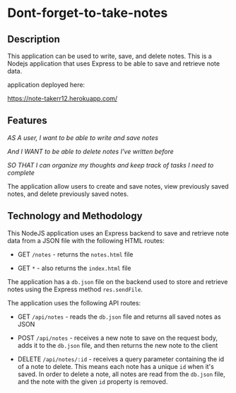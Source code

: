 # Dont-forget-to-take-notes

## Description

This application can be used to write, save, and delete notes. This is a Nodejs application that uses Express to be able to save and retrieve note data. 

application deployed here:

https://note-takerr12.herokuapp.com/

## Features

*AS A user, I want to be able to write and save notes*

*And I WANT to be able to delete notes I've written before*

*SO THAT I can organize my thoughts and keep track of tasks I need to complete*

The application allow users to create and save notes, view previously saved notes, and delete previously saved notes.

## Technology and Methodology

This NodeJS application uses an Express backend to save and retrieve note data from a JSON file with the following HTML routes:

* GET `/notes` - returns the `notes.html` file

* GET `*` - also returns the `index.html` file

The application has a `db.json` file on the backend used to store and retrieve notes using the Express method `res.sendFile`.

The application uses the following API routes:

* GET `/api/notes` - reads the `db.json` file and returns all saved notes as JSON

* POST `/api/notes` - receives a new note to save on the request body, adds it to the `db.json` file, and then returns the new note to the client

* DELETE `/api/notes/:id` - receives a query parameter containing the id of a note to delete. This means each note has a unique `id` when it's saved. In order to delete a note, all notes are read from the `db.json` file, and the note with the given `id` property is removed.